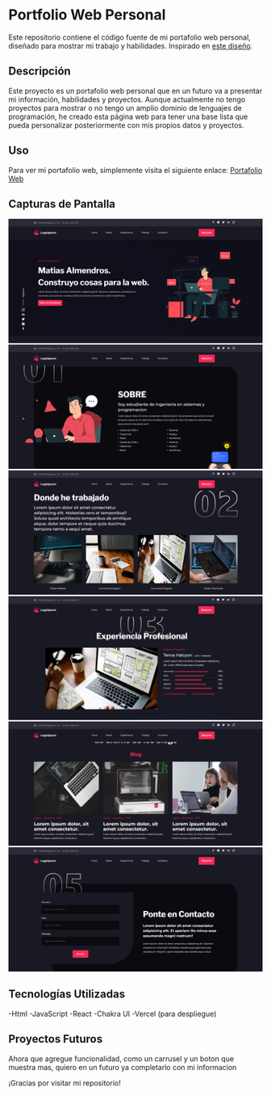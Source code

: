 
# Portfolio Web Personal

Este repositorio contiene el código fuente de mi portafolio web personal, diseñado para mostrar mi trabajo y habilidades. Inspirado en [este diseño](https://www.behance.net/gallery/165732117/Personal-Portfolio-Web-UI?tracking_source=search_projects%7Cportfolio+web&l=62).

## Descripción

Este proyecto es un portafolio web personal que en un futuro va a presentar mi información, habilidades y proyectos. Aunque actualmente no tengo proyectos para mostrar o no tengo un amplio dominio de lenguajes de programación, he creado esta página web para tener una base lista que pueda personalizar posteriormente con mis propios datos y proyectos.

## Uso

Para ver mi portafolio web, simplemente visita el siguiente enlace: [Portafolio Web](https://proyecto-sable.vercel.app/)

## Capturas de Pantalla

![Vista previa del portafolio](src/assets/header-hero.png)
![Vista previa del portafolio](src/assets/about.png)
![Vista previa del portafolio](src/assets/work.png)
![Vista previa del portafolio](src/assets/experience.png)
![Vista previa del portafolio](src/assets/last.png)
![Vista previa del portafolio](src/assets/footer.png)

## Tecnologías Utilizadas

-Html
-JavaScript
-React
-Chakra UI
-Vercel (para despliegue)

## Proyectos Futuros

Ahora que agregue funcionalidad, como un carrusel y un boton que muestra mas, quiero en un futuro ya completarlo con mi informacion

¡Gracias por visitar mi repositorio!
